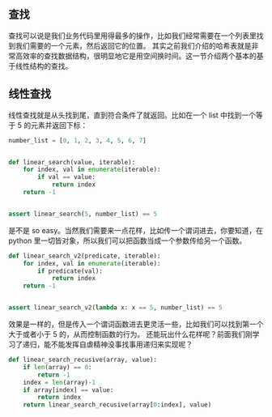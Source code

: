 ## 查找

查找可以说是我们业务代码里用得最多的操作，比如我们经常需要在一个列表里找到我们需要的一个元素，然后返回它的位置。 其实之前我们介绍的哈希表就是非常高效率的查找数据结构，很明显地它是用空间换时间。这一节介绍两个基本的基于线性结构的查找。

## 线性查找

线性查找就是从头找到尾，直到符合条件了就返回。比如在一个 list 中找到一个等于 5 的元素并返回下标：

```python
number_list = [0, 1, 2, 3, 4, 5, 6, 7]


def linear_search(value, iterable):
    for index, val in enumerate(iterable):
        if val == value:
            return index
    return -1


assert linear_search(5, number_list) == 5
```

是不是 so easy。当然我们需要来一点花样，比如传一个谓词进去，你要知道，在 python 里一切皆对象，所以我们可以把函数当成一个参数传给另一个函数。

```python
def linear_search_v2(predicate, iterable):
    for index, val in enumerate(iterable):
        if predicate(val):
            return index
    return -1


assert linear_search_v2(lambda x: x == 5, number_list) == 5
```

效果是一样的，但是传入一个谓词函数进去更灵活一些，比如我们可以找到第一个大于或者小于 5 的，从而控制函数的行为。 还能玩出什么花样呢？前面我们刚学习了递归，能不能发挥自虐精神没事找事用递归来实现呢？

```python
def linear_search_recusive(array, value):
    if len(array) == 0:
        return -1
    index = len(array)-1
    if array[index] == value:
        return index
    return linear_search_recusive(array[0:index], value)

```

# 